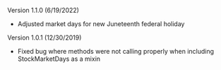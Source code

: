 Version 1.1.0 (6/19/2022)
* Adjusted market days for new Juneteenth federal holiday

Version 1.0.1 (12/30/2019)
* Fixed bug where methods were not calling properly when including StockMarketDays as a mixin